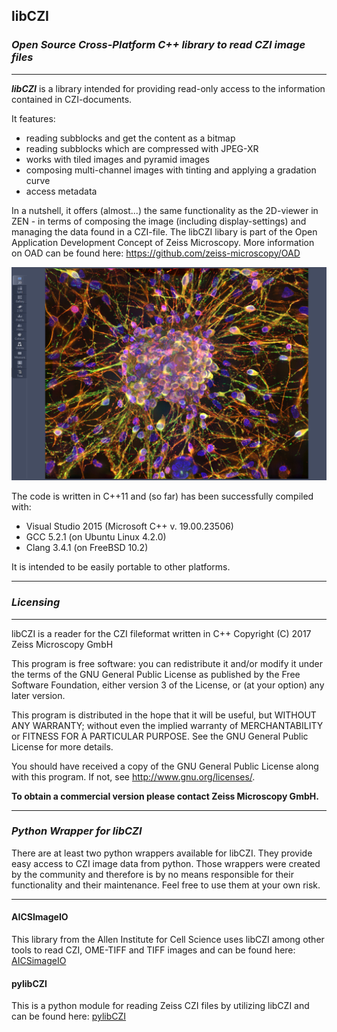 ## libCZI

### *Open Source Cross-Platform C++ library to read CZI image files*
---------------------------------------------------------------------

***libCZI*** is a library intended for providing read-only access to the information contained in CZI-documents.

It features:

* reading subblocks and get the content as a bitmap
* reading subblocks which are compressed with JPEG-XR
* works with tiled images and pyramid images
* composing multi-channel images with tinting and applying a gradation curve
* access metadata

In a nutshell, it offers (almost...) the same functionality as the 2D-viewer in ZEN - in terms of composing the image (including display-settings) and managing the data found in a CZI-file. The libCZI libary is part of the Open Application Development Concept of Zeiss Microscopy. More information on OAD can be found here: https://github.com/zeiss-microscopy/OAD

![Testdata Definition](images/czi_github.png)

The code is written in C++11 and (so far) has been successfully compiled with:

* Visual Studio 2015 (Microsoft C++ v. 19.00.23506)
* GCC 5.2.1 (on Ubuntu Linux 4.2.0)
* Clang 3.4.1 (on FreeBSD 10.2)

It is intended to be easily portable to other platforms.

---------------------------------------------------------------------------------

### ***Licensing***

******************************************************************************
 
libCZI is a reader for the CZI fileformat written in C++
Copyright (C) 2017  Zeiss Microscopy GmbH
 
This program is free software: you can redistribute it and/or modify
it under the terms of the GNU General Public License as published by
the Free Software Foundation, either version 3 of the License, or
(at your option) any later version.
 
This program is distributed in the hope that it will be useful,
but WITHOUT ANY WARRANTY; without even the implied warranty of
MERCHANTABILITY or FITNESS FOR A PARTICULAR PURPOSE.  See the
GNU General Public License for more details.
 
You should have received a copy of the GNU General Public License
along with this program.  If not, see <http://www.gnu.org/licenses/>.
 
**To obtain a commercial version please contact Zeiss Microscopy GmbH.**
 
***

### *Python Wrapper for libCZI*

There are at least two python wrappers available for libCZI. They provide easy access to CZI image data from python. Those wrappers were created by the community and therefore is by no means responsible for their functionality and their maintenance. Feel free to use them at your own risk.

***

#### AICSImageIO

This library from the Allen Institute for Cell Science uses libCZI among other tools to read CZI, OME-TIFF and TIFF images and can be found here: [AICSimageIO](https://allencellmodeling.github.io/aicsimageio/)

#### pylibCZI

This is a python module for reading Zeiss CZI files by utilizing libCZI and can be found here: [pylibCZI](https://github.com/elhuhdron/pylibczi)
